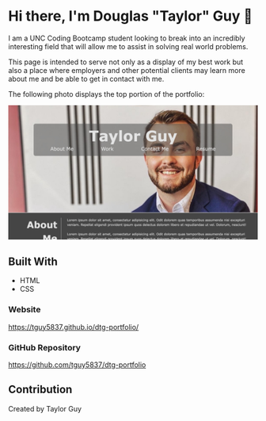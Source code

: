 # Hi there, I'm Douglas "Taylor" Guy 👋

I am a UNC Coding Bootcamp student looking to break into an incredibly interesting field that will allow me to assist in solving real world problems.

This page is intended to serve not only as a display of my best work but also a place where employers and other potential clients may learn more about me and be able to get in contact with me.

The following photo displays the top portion of the portfolio:

![portfolio photo](/assets/images/readme-pic.jpg)

## Built With

- HTML
- CSS

### Website

https://tguy5837.github.io/dtg-portfolio/

### GitHub Repository

https://github.com/tguy5837/dtg-portfolio

## Contribution

Created by Taylor Guy
